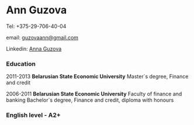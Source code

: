 # Ann Guzova
Tel: +375-29-706-40-04

email: guzovaann@gmail.com

Linkedin: [Anna Guzova](https://www.linkedin.com/in/guzovaanna/)

### Education
2011-2013 **Belarusian State Economic University** Master`s degree, Finance and credit


2006-2011 **Belarusian State Economic University** Faculty of finance and banking Bachelor`s degree, Finance and credit, diploma with honours

### English level - A2+
